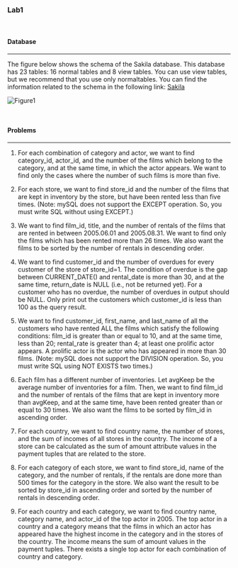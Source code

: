 ### **Lab1**

<br>

#### **Database**

---

The figure below shows the schema of the Sakila database. This database has 23 tables:
16 normal tables and 8 view tables. You can use view tables, but we recommend that you
use only normaltables. You can find the information related to the schema in the following
link: [Sakila](https://dev.mysql.com/doc/sakila/en/sakila-structure.html)

![Figure1](heejinee3.github.io/assets/lab/Database/Figure1.png)

<br>

#### **Problems**

---

1. For each combination of category and actor, we want to find category_id,
   actor_id, and the number of the films which belong to the category, and at the same time,
   in which the actor appears. We want to find only the cases where the number of such films
   is more than five.

2. For each store, we want to find store_id and the number of the films that are
   kept in inventory by the store, but have been rented less than five times. (Note: mySQL
   does not support the EXCEPT operation. So, you must write SQL without using EXCEPT.)

3. We want to find film_id, title, and the number of rentals of the films that are
   rented in between 2005.06.01 and 2005.08.31. We want to find only the films which has
   been rented more than 26 times. We also want the films to be sorted by the number of
   rentals in descending order.

4. We want to find customer_id and the number of overdues for every customer
   of the store of store_id=1. The condition of overdue is the gap between CURRENT_DATE()
   and rental_date is more than 30, and at the same time, return_date is NULL (i.e., not be
   returned yet). For a customer who has no overdue, the number of overdues in output
   should be NULL. Only print out the customers which customer_id is less than 100 as the
   query result.

5. We want to find customer_id, first_name, and last_name of all the customers
   who have rented ALL the films which satisfy the following conditions: film_id is greater
   than or equal to 10, and at the same time, less than 20; rental_rate is greater than 4; at
   least one prolific actor appears. A prolific actor is the actor who has appeared in more
   than 30 films. (Note: mySQL does not support the DIVISION operation. So, you must write
   SQL using NOT EXISTS two times.)

6. Each film has a different number of inventories. Let avgKeep be the average
   number of inventories for a film. Then, we want to find film_id and the number of rentals
   of the films that are kept in inventory more than avgKeep, and at the same time, have been
   rented greater than or equal to 30 times. We also want the films to be sorted by film_id in
   ascending order.

7. For each country, we want to find country name, the number of stores, and the
   sum of incomes of all stores in the country. The income of a store can be calculated as the
   sum of amount attribute values in the payment tuples that are related to the store.

8. For each category of each store, we want to find store_id, name of the category,
   and the number of rentals, if the rentals are done more than 500 times for the category in
   the store. We also want the result to be sorted by store_id in ascending order and sorted
   by the number of rentals in descending order.

9. For each country and each category, we want to find country name, category
   name, and actor_id of the top actor in 2005. The top actor in a country and a category
   means that the films in which an actor has appeared have the highest income in the
   category and in the stores of the country. The income means the sum of amount values in
   the payment tuples. There exists a single top actor for each combination of country and
   category.
